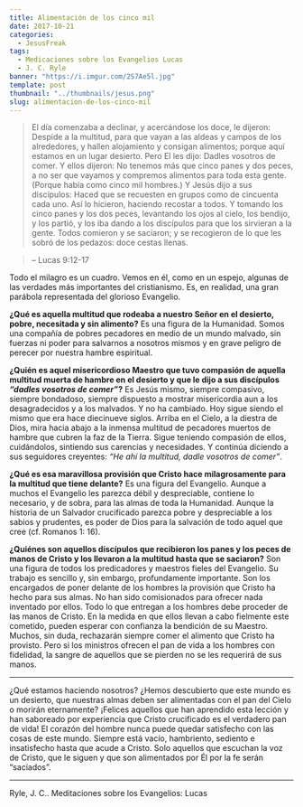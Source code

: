 ```yaml
---
title: Alimentación de los cinco mil
date: 2017-10-21
categories:
  - JesusFreak
tags:
  - Medicaciones sobre los Evangelios Lucas
  - J. C. Ryle
banner: "https://i.imgur.com/2S7Ae5l.jpg"
template: post
thumbnail: "../thumbnails/jesus.png"
slug: alimentacion-de-los-cinco-mil
---
```


> El día comenzaba a declinar, y acercándose los doce, le dijeron: Despide a la multitud, para que vayan a las aldeas y campos de los alrededores, y hallen alojamiento y consigan alimentos; porque aquí estamos en un lugar desierto. Pero El les dijo: Dadles vosotros de comer. Y ellos dijeron: No tenemos más que cinco panes y dos peces, a no ser que vayamos y compremos alimentos para toda esta gente. (Porque había como cinco mil hombres.) Y Jesús dijo a sus discípulos: Haced que se recuesten en grupos como de cincuenta cada uno. Así lo hicieron, haciendo recostar a todos. Y tomando los cinco panes y los dos peces, levantando los ojos al cielo, los bendijo, y los partió, y los iba dando a los discípulos para que los sirvieran a la gente. Todos comieron y se saciaron; y se recogieron de lo que les sobró de los pedazos: doce cestas llenas.

> – Lucas 9:12-17

Todo el milagro es un cuadro. Vemos en él, como en un espejo, algunas de las verdades más importantes del cristianismo. Es, en realidad, una gran parábola representada del glorioso Evangelio.

**¿Qué es aquella multitud que rodeaba a nuestro Señor en el desierto, pobre, necesitada y sin alimento?** Es una figura de la Humanidad. Somos una compañía de pobres pecadores en medio de un mundo malvado, sin fuerzas ni poder para salvarnos a nosotros mismos y en grave peligro de perecer por nuestra hambre espiritual.

**¿Quién es aquel misericordioso Maestro que tuvo compasión de aquella multitud muerta de hambre en el desierto y que le dijo a sus discípulos _“dadles vosotros de comer”_?** Es Jesús mismo, siempre compasivo, siempre bondadoso, siempre dispuesto a mostrar misericordia aun a los desagradecidos y a los malvados. Y no ha cambiado. Hoy sigue siendo el mismo que era hace diecinueve siglos. Arriba en el Cielo, a la diestra de Dios, mira hacia abajo a la inmensa multitud de pecadores muertos de hambre que cubren la faz de la Tierra. Sigue teniendo compasión de ellos, cuidándolos, sintiendo sus carencias y necesidades. Y continúa diciendo a sus seguidores creyentes: _“He ahí la multitud, dadle vosotros de comer”_.

**¿Qué es esa maravillosa provisión que Cristo hace milagrosamente para la multitud que tiene delante?** Es una figura del Evangelio. Aunque a muchos el Evangelio les parezca débil y despreciable, contiene lo necesario, y de sobra, para las almas de toda la Humanidad. Aunque la historia de un Salvador crucificado parezca pobre y despreciable a los sabios y prudentes, es poder de Dios para la salvación de todo aquel que cree (cf. Romanos 1: 16).

**¿Quiénes son aquellos discípulos que recibieron los panes y los peces de manos de Cristo y los llevaron a la multitud hasta que se saciaron?** Son una figura de todos los predicadores y maestros fieles del Evangelio. Su trabajo es sencillo y, sin embargo, profundamente importante. Son los encargados de poner delante de los hombres la provisión que Cristo ha hecho para sus almas. No han sido comisionados para ofrecer nada inventado por ellos. Todo lo que entregan a los hombres debe proceder de las manos de Cristo. En la medida en que ellos llevan a cabo fielmente este cometido, pueden esperar con confianza la bendición de su Maestro. Muchos, sin duda, rechazarán siempre comer el alimento que Cristo ha provisto. Pero si los ministros ofrecen el pan de vida a los hombres con fidelidad, la sangre de aquellos que se pierden no se les requerirá de sus manos.

---

¿Qué estamos haciendo nosotros? ¿Hemos descubierto que este mundo es un desierto, que nuestras almas deben ser alimentadas con el pan del Cielo o morirán eternamente? ¡Felices aquellos que han aprendido esta lección y han saboreado por experiencia que Cristo crucificado es el verdadero pan de vida! El corazón del hombre nunca puede quedar satisfecho con las cosas de este mundo. Siempre está vacío, hambriento, sediento e insatisfecho hasta que acude a Cristo. Solo aquellos que escuchan la voz de Cristo, que le siguen y que son alimentados por Él por la fe serán “saciados”.

---

Ryle, J. C.. Meditaciones sobre los Evangelios: Lucas
